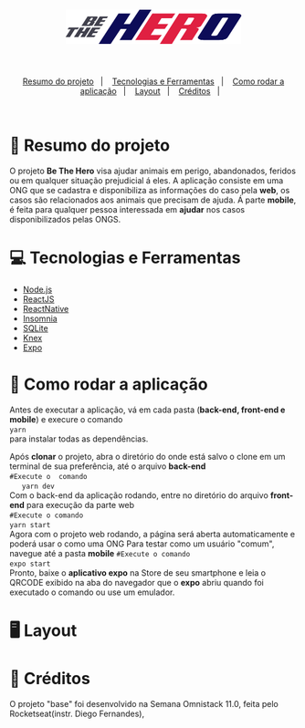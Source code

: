  <h1 align="center">
  <img src="assets/logo.svg" width="308" height="60" ></img>
 </h1>

<br>
 
 <p align="center">
  <a href="#-resumo-do-projeto">Resumo do projeto</a>&nbsp;&nbsp;&nbsp;|&nbsp;&nbsp;&nbsp;
  <a href="#-tecnologias-e-ferramentas">Tecnologias e Ferramentas</a>&nbsp;&nbsp;&nbsp;|&nbsp;&nbsp;&nbsp;
  <a href="#-como-rodar-a-aplicação">Como rodar a aplicação</a>&nbsp;&nbsp;&nbsp;|&nbsp;&nbsp;&nbsp;
  <a href="#-layout">Layout</a>&nbsp;&nbsp;&nbsp;|&nbsp;&nbsp;&nbsp;
  <a href="#-creditos">Créditos</a>&nbsp;&nbsp;&nbsp;|&nbsp;&nbsp;&nbsp;
 </p>
 
 
 <br>
 
 # :page_facing_up:	Resumo do projeto
 
 O projeto **Be The Hero** visa ajudar animais em perigo, abandonados, feridos ou em qualquer situação prejudicial á eles. A aplicação    consiste em uma ONG que se cadastra e disponibiliza as informações do caso pela **web**, os casos são relacionados aos animais que precisam de ajuda. Á parte **mobile**, é feita para qualquer pessoa interessada em **ajudar** nos casos disponibilizados pelas ONGS.
 
 # :computer:	Tecnologias e Ferramentas
 
  * [Node.js](https://nodejs.org/en/)
  * [ReactJS](https://pt-br.reactjs.org)
  * [ReactNative](https://reactnative.dev)
  * [Insomnia](https://insomnia.rest/download/)
  * [SQLite](https://www.sqlite.org/index.html)
  * [Knex](http://knexjs.org)
  * [Expo](https://expo.io)
 
 # :dvd:	Como rodar a aplicação
 
 Antes de executar a aplicação, vá em cada pasta (**back-end, front-end e mobile**) e execure o comando <br/>
 ``` yarn ``` <br/>
 para instalar todas as dependências.
 
 Após **clonar** o projeto, abra o diretório do onde está salvo o clone em um terminal de sua preferência, até o arquivo **back-end**
 <br/>
 ``` #Execute o  comando ```<br/>
 ```    yarn dev ``` <br/>
 Com o back-end da aplicação rodando, entre no diretório do arquivo **front-end** para execução da parte web
 <br/>
 ``` #Execute o comando ```<br/>
 ``` yarn start ``` <br/>
 Agora com o projeto web rodando, a página será aberta automaticamente e poderá usar o como uma ONG
 Para testar como um usuário "comum", navegue até a pasta **mobile**
 ``` #Execute o comando ```<br/>
 ``` expo start ```<br/>
 Pronto, baixe o **aplicativo expo** na Store de seu smartphone e leia o QRCODE exibido na aba do navegador que o **expo** abriu quando foi executado o comando ou use um emulador.
 
 # :desktop_computer:	Layout
 
 
 
 # :bookmark:	Créditos
 
 O projeto "base" foi desenvolvido na Semana Omnistack 11.0, feita pelo Rocketseat(instr. Diego Fernandes), 
